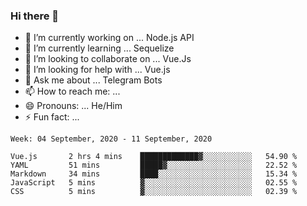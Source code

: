 ### Hi there 👋

- 🔭 I’m currently working on ... Node.js API
- 🌱 I’m currently learning ... Sequelize
- 👯 I’m looking to collaborate on ... Vue.Js
- 🤔 I’m looking for help with ... Vue.js
- 💬 Ask me about ... Telegram Bots 
- 📫 How to reach me: ... 
- 😄 Pronouns: ... He/Him
- ⚡ Fun fact: ... 


<!--START_SECTION:waka-->
```text
Week: 04 September, 2020 - 11 September, 2020

Vue.js       2 hrs 4 mins    █████████████▓░░░░░░░░░░░   54.90 % 
YAML         51 mins         █████▓░░░░░░░░░░░░░░░░░░░   22.52 % 
Markdown     34 mins         ████░░░░░░░░░░░░░░░░░░░░░   15.34 % 
JavaScript   5 mins          ▓░░░░░░░░░░░░░░░░░░░░░░░░   02.55 % 
CSS          5 mins          ▓░░░░░░░░░░░░░░░░░░░░░░░░   02.39 % 
```
<!--END_SECTION:waka-->

<!--
**therealstein/therealstein** is a ✨ _special_ ✨ repository because its `README.md` (this file) appears on your GitHub profile.

Here are some ideas to get you started:

- 🔭 I’m currently working on ...
- 🌱 I’m currently learning ...
- 👯 I’m looking to collaborate on ...
- 🤔 I’m looking for help with ...
- 💬 Ask me about ...
- 📫 How to reach me: ...
- 😄 Pronouns: ...
- ⚡ Fun fact: ...
-->
